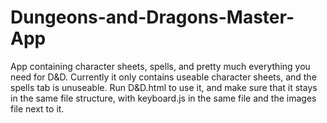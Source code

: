 # Dungeons-and-Dragons-Master-App
App containing character sheets, spells, and pretty much everything you need for D&D.
Currently it only contains useable character sheets, and the spells tab is unuseable.
Run D&D.html to use it, and make sure that it stays in the same file structure, with keyboard.js in the same file and the images file next to it.
